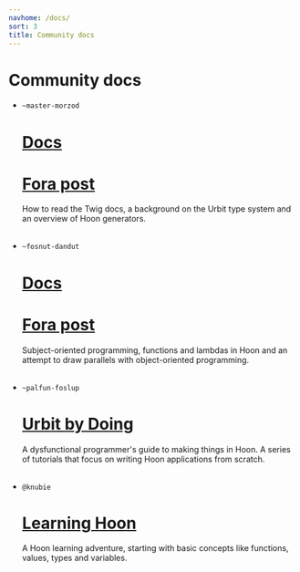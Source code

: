```yaml
---
navhome: /docs/
sort: 3
title: Community docs
---
```


# Community docs

<div class="row">
  <div class="col-md-8">
    <ul class="list">
      <li>
        <code>~master-morzod</code>
        <br />
        <h1><a href="https://mardev.urbit.org/docs">Docs</a></h1>
        <b> </b>
        <h1><a href="https://urbit.org/fora/posts/~2016.12.25..06.35.44..a1ec~">Fora post</a>
        </h1>
        <p>
        How to read the Twig docs, a background on the Urbit type system and an overview of Hoon generators.
        </p>
      </li>
      <br />
      <li>
        <code>~fosnut-dandut</code>
        <br />
        <h1><a href="https://fosnut-dandut.urbit.org/pages/hidducs-notes/tutorial/">Docs</a></h1>
        <b> </b>
        <h1><a href="https://urbit.org/fora/posts/~2017.2.12..21.54.40..6fde~">Fora post</a>
        </h1>
        <p>
        Subject-oriented programming, functions and lambdas in Hoon and an attempt to draw parallels with object-oriented programming.
        </p>
      </li>
      <br />
      <li>
        <code>~palfun-foslup</code>
        <br />
        <h1><a href="https://github.com/Fang-/Urbit-By-Doing">Urbit by Doing</a></h1>
        <p>
        A dysfunctional programmer's guide to making things in Hoon. A series of tutorials that focus on writing Hoon applications from scratch.
        </p>
      </li>
      <br />
      <li>
        <code>@knubie</code>
        <br />
        <h1><a href="https://github.com/knubie/learning-hoon">Learning Hoon</a></h1>
        <p>
        A Hoon learning adventure, starting with basic concepts like functions, values, types and variables.
        </p>
      </li>
    </ul>
  </div>
</div>
